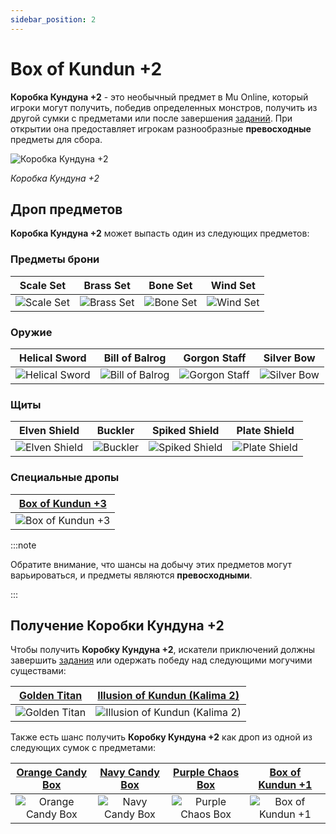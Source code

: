 ```yaml
---
sidebar_position: 2
---
```


# Box of Kundun +2

**Коробка Кундуна +2** - это необычный предмет в Mu Online, который игроки могут получить, победив определенных монстров, получить из другой сумки с предметами или после завершения [заданий](/gameplay-systems/quest-system). При открытии она предоставляет игрокам разнообразные **превосходные** предметы для сбора.

![Коробка Кундуна +2](/img/items/item-bags/bok-2.png)

_Коробка Кундуна +2_

## Дроп предметов

**Коробка Кундуна +2** может выпасть один из следующих предметов:

### Предметы брони

|                  Scale Set                   |                  Brass Set                   |                  Bone Set                  |                  Wind Set                  |
| :------------------------------------------: | :------------------------------------------: | :----------------------------------------: | :----------------------------------------: |
| ![Scale Set](/img/items/armors/dk/scale.png) | ![Brass Set](/img/items/armors/dk/brass.png) | ![Bone Set](/img/items/armors/dw/bone.png) | ![Wind Set](/img/items/armors/fe/wind.png) |

### Оружие

|                     Helical Sword                     |                     Bill of Balrog                      |                    Gorgon Staff                     |                  Silver Bow                   |
| :---------------------------------------------------: | :-----------------------------------------------------: | :-------------------------------------------------: | :-------------------------------------------: |
| ![Helical Sword](/img/items/swords/helical-sword.png) | ![Bill of Balrog](/img/items/spears/bill-of-balrog.png) | ![Gorgon Staff](/img/items/staffs/gorgon-staff.png) | ![Silver Bow](/img/items/bows/silver-bow.png) |

### Щиты

|                     Elven Shield                     |                  Buckler                   |                     Spiked Shield                      |                     Plate Shield                     |
| :--------------------------------------------------: | :----------------------------------------: | :----------------------------------------------------: | :--------------------------------------------------: |
| ![Elven Shield](/img/items/shields/elven-shield.png) | ![Buckler](/img/items/shields/buckler.png) | ![Spiked Shield](/img/items/shields/spiked-shield.png) | ![Plate Shield](/img/items/shields/plate-shield.png) |

### Специальные дропы

| [Box of Kundun +3](/items/item-bags/exc/box-of-kundun/bok-3) |
| :----------------------------------------------------------: |
|     ![Box of Kundun +3](/img/items/item-bags/bok-3.png)      |

:::note

Обратите внимание, что шансы на добычу этих предметов могут варьироваться, и предметы являются **превосходными**.

:::

## Получение Коробки Кундуна +2

Чтобы получить **Коробку Кундуна +2**, искатели приключений должны завершить [задания](/gameplay-systems/quest-system) или одержать победу над следующими могучими существами:

| [Golden Titan](/special-monsters/invasions/golden-dragon) | [Illusion of Kundun (Kalima 2)](/special-monsters/mini-bosses/illusion-of-kundun) |
| :-------------------------------------------------------: | :-------------------------------------------------------------------------------: |
|  ![Golden Titan](/img/monsters/special/golden/titan.jpg)  |   ![Illusion of Kundun (Kalima 2)](/img/monsters/kalima/illusion-of-kundun.jpg)   |

Также есть шанс получить **Коробку Кундуна +2** как дроп из одной из следующих сумок с предметами:

|   [Orange Candy Box](/items/item-bags/misc/orange-candy-box)   |   [Navy Candy Box](/items/item-bags/misc/navy-candy-box)   |   [Purple Chaos Box](/items/item-bags/misc/purple-chaos-box)   | [Box of Kundun +1](/items/item-bags/exc/box-of-kundun/bok-1) |
| :------------------------------------------------------------: | :--------------------------------------------------------: | :------------------------------------------------------------: | :----------------------------------------------------------: |
| ![Orange Candy Box](/img/items/item-bags/orange-candy-box.png) | ![Navy Candy Box](/img/items/item-bags/navy-candy-box.png) | ![Purple Chaos Box](/img/items/item-bags/purple-chaos-box.png) |     ![Box of Kundun +1](/img/items/item-bags/bok-1.png)      |
